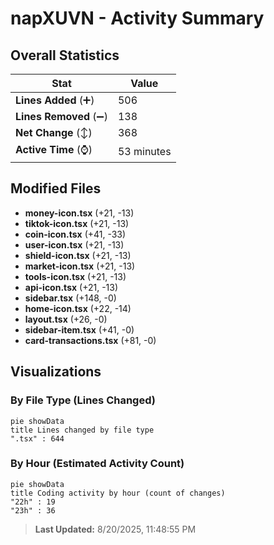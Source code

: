 # napXUVN - Activity Summary 

## Overall Statistics

| Stat                   | Value                                                             |
| ---------------------- | ----------------------------------------------------------------- |
| **Lines Added** (➕)   | 506                                          |
| **Lines Removed** (➖) | 138                                        |
| **Net Change** (↕)    | 368                |
| **Active Time** (⌚)   | 53 minutes |


## Modified Files
- **money-icon.tsx** (+21, -13)
- **tiktok-icon.tsx** (+21, -13)
- **coin-icon.tsx** (+41, -33)
- **user-icon.tsx** (+21, -13)
- **shield-icon.tsx** (+21, -13)
- **market-icon.tsx** (+21, -13)
- **tools-icon.tsx** (+21, -13)
- **api-icon.tsx** (+21, -13)
- **sidebar.tsx** (+148, -0)
- **home-icon.tsx** (+22, -14)
- **layout.tsx** (+26, -0)
- **sidebar-item.tsx** (+41, -0)
- **card-transactions.tsx** (+81, -0)

## Visualizations

### By File Type (Lines Changed)

```mermaid
pie showData
title Lines changed by file type
".tsx" : 644
```

### By Hour (Estimated Activity Count)

```mermaid
pie showData
title Coding activity by hour (count of changes)
"22h" : 19
"23h" : 36
```


> **Last Updated:** 8/20/2025, 11:48:55 PM